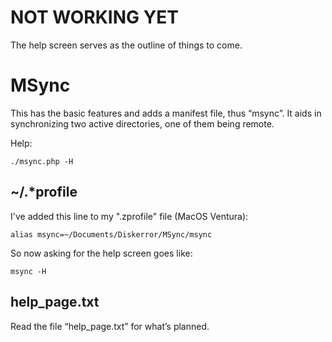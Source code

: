 # NOT WORKING YET

The help screen serves as the outline of things to come.

# MSync
This has the basic features and adds a manifest file, thus “msync”. It aids in synchronizing two active directories, one of them being remote.

Help:
```
./msync.php -H
```

## ~/.*profile

I've added this line to my  ".zprofile" file (MacOS Ventura):

~~~
alias msync=~/Documents/Diskerror/MSync/msync
~~~
So now asking for the help screen goes like:
~~~
msync -H
~~~

## help_page.txt

Read the file “help_page.txt” for what’s planned.
